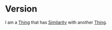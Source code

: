 # Version

I am a [Thing](60003.md) that has [Similarity](600123.md) with another [Thing](60003.md).
